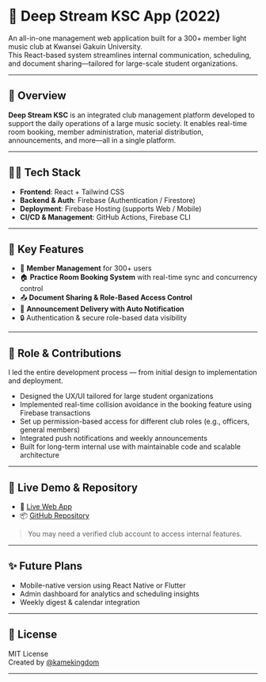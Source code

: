 # 🎵 Deep Stream KSC App (2022)

An all-in-one management web application built for a 300+ member light music club at Kwansei Gakuin University.  
This React-based system streamlines internal communication, scheduling, and document sharing—tailored for large-scale student organizations.

---

## 📌 Overview

**Deep Stream KSC** is an integrated club management platform developed to support the daily operations of a large music society. It enables real-time room booking, member administration, material distribution, announcements, and more—all in a single platform.

---

## 🧑‍💻 Tech Stack

- **Frontend**: React + Tailwind CSS
- **Backend & Auth**: Firebase (Authentication / Firestore)
- **Deployment**: Firebase Hosting (supports Web / Mobile)
- **CI/CD & Management**: GitHub Actions, Firebase CLI

---

## 🚀 Key Features

- 🧾 **Member Management** for 300+ users
- 🏠 **Practice Room Booking System** with real-time sync and concurrency control
- 📤 **Document Sharing & Role-Based Access Control**
- 🔔 **Announcement Delivery with Auto Notification**
- 🔒 Authentication & secure role-based data visibility

---

## 🎯 Role & Contributions

I led the entire development process — from initial design to implementation and deployment.

- Designed the UX/UI tailored for large student organizations
- Implemented real-time collision avoidance in the booking feature using Firebase transactions
- Set up permission-based access for different club roles (e.g., officers, general members)
- Integrated push notifications and weekly announcements
- Built for long-term internal use with maintainable code and scalable architecture

---

## 📱 Live Demo & Repository

- 🔗 [Live Web App](https://deep-stream-ksc.web.app/)
- 📦 [GitHub Repository](https://github.com/DeepStream-KSC/deepstreamksc)

> You may need a verified club account to access internal features.

---

## ✨ Future Plans

- Mobile-native version using React Native or Flutter
- Admin dashboard for analytics and scheduling insights
- Weekly digest & calendar integration

---

## 📄 License

MIT License  
Created by [@kamekingdom](https://github.com/kamekingdom)

---
